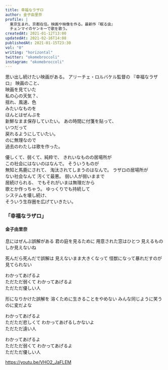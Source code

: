 ```yaml
---
title: 幸福なラザロ
author: 金子由里奈
profile: |
  東京生まれ、京都在住。映画や映像を作る。最新作『眠る虫』
  チェンマイのヤンキーで歌を歌う。
createdAt: 2021-01-12T13:00
updatedAt: 2021-02-16T14:08
publishedAt: 2021-01-15T23:30
vol: "0"
writing: "horizontal"
twitter: "okomebroccoli"
instagram: "okomebroccoli"
---
```


思い出し続けたい映画がある。
アリーチェ・ロルバケル監督の
『幸福なラザロ』
映画のこと、<br class="sm:hidden"/>映画を見ていた<br class="md:hidden"/>私の心の天気？、<br class="xl:hidden"/>揺れ、風速、色<br class="sm:hidden"/>みたいなものを<br class="md:hidden"/>ほんとはぜんぶを<br class="lg:hidden"/>新鮮なまま保存していたい。
あの時間に付箋を貼って、<br class="lg:hidden"/>いつだって<br class="sm:hidden"/>戻れるようにしていたい。<br class="xl:hidden"/>のに無理なので<br class="md:hidden"/>過去のわたしは歌を作った。

優しくて、弱くて、純粋で、
きれいなものの居場所が<br class="lg:hidden"/>この社会にはないのはなんで。
そういうものが<br class="sm:hidden"/>無知と馬鹿にされて、
淘汰されてしまうのはなんで。
ラザロの居場所が<br class="sm:hidden"/>ない社会なんて
汚くて最悪。
弱い人が弱いままで<br class="sm:hidden"/>居続けられる、
でもそれがいまは無理だから<br class="md:hidden"/>歌とか作っちゃう。
ゆっくりでも持続して<br class="md:hidden"/>システムを壊し続け、<br class="xl:hidden"/>そういう生存圏を広げていきたい。

### 「幸福なラザロ」

#### 金子由里奈

息にはぜんぶ誤解がある
君の庭を見るために
用意された窓はひとつ
見えるものしか見えないね

死んだら死んだで誤解は
見えないまま大きくなって
怪獣になって暴れだすのが<br class="sm:hidden"/>見てられない

わかってあげるよ　<br class="sm:hidden"/>ただただ弱くて
わかってあげるよ　<br class="sm:hidden"/>ただただ優しい人

形になりかけた誤解を
溶くために生きることをやめない
みんな同じように笑うのに変だよな

わかってあげるよ　<br class="sm:hidden"/>ただただ悲しくて
わかってあげるしかないよ　<br class="sm:hidden"/>ただただ遠い人

わかってあげるよ　<br class="sm:hidden"/>ただただ弱くて
わかってあげるよ　<br class="sm:hidden"/>ただただ優しい人

https://youtu.be/VHO2_JaFLEM
